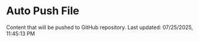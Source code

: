 # Auto Push File

Content that will be pushed to GitHub repository.
Last updated: 07/25/2025, 11:45:13 PM